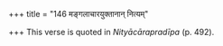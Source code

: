 +++
title = "146 मङ्गलाचारयुक्तानान् नित्यम्"

+++
This verse is quoted in *Nityācārapradīpa* (p. 492).


